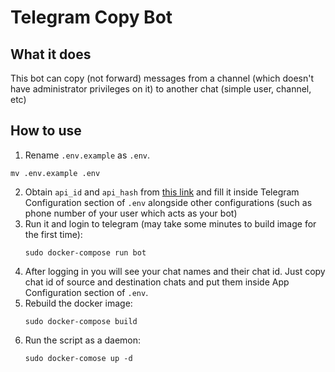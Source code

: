 # Telegram Copy Bot


## What it does
This bot can copy (not forward) messages from a channel (which doesn't have administrator privileges on it) to another chat (simple user, channel, etc)

## How to use
1. Rename `.env.example` as `.env`.
```
mv .env.example .env
```
2. Obtain `api_id` and `api_hash` from [this link](https://my.telegram.org/apps) and fill it inside Telegram Configuration section of `.env` alongside other configurations (such as phone number of your user which acts as your bot)
3. Run it and login to telegram (may take some minutes to build image for the first time):
    ```
    sudo docker-compose run bot
    ```
4. After logging in you will see your chat names and their chat id. Just copy chat id of source and destination chats and put them inside App Configuration section of `.env`.
5. Rebuild the docker image:
    ```
    sudo docker-compose build
    ```
6. Run the script as a daemon:
     ```
    sudo docker-comose up -d
    ```

